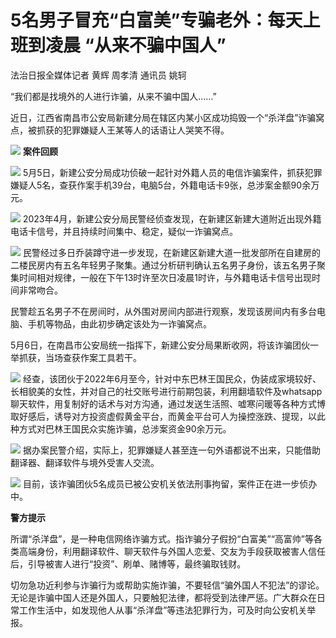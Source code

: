 # 5名男子冒充“白富美”专骗老外：每天上班到凌晨 “从来不骗中国人”

法治日报全媒体记者 黄辉 周孝清 通讯员 姚轲

“我们都是找境外的人进行诈骗，从来不骗中国人……”

近日，江西省南昌市公安局新建分局在辖区内某小区成功捣毁一个“杀洋盘”诈骗窝点，被抓获的犯罪嫌疑人王某等人的话语让人哭笑不得。

![](https://inews.gtimg.com/om_bt/OHARafdipWbuelbo7JutI3fj7AXks3Z2QG6tQTjrriMh8AA/1000)
**案件回顾**

![](https://inews.gtimg.com/om_bt/O4o287HQgPN7fT2tVae7-amfXunJx9gU3UFPvI7DxTWMwAA/1000)
5月5日，新建公安分局成功侦破一起针对外籍人员的电信诈骗案件，抓获犯罪嫌疑人5名，查获作案手机39台，电脑5台，外籍电话卡9张，总涉案金额90余万元。

![](https://inews.gtimg.com/om_bt/O_jxuxqg_0clkTs30ZQfuB8Rl_WLmwahf1MC20JsqutosAA/1000)
2023年4月，新建公安分局民警经侦查发现，在新建区新建大道附近出现外籍电话卡信号，并且持续时间集中、稳定，疑似一诈骗窝点。

![](https://inews.gtimg.com/om_bt/O77Mz_bHpSCpzknshipCvS-RiZGRfHLiVeUvKauAJlccEAA/1000)
民警经过多日乔装蹲守进一步发现，在新建区新建大道一批发部所在自建房的二楼民房内有五名年轻男子聚集。通过分析研判确认五名男子身份，该五名男子聚集时间相对规律，一般在下午13时许至次日凌晨1时许，与外籍电话卡信号出现时间非常吻合。

民警趁五名男子不在房间时，从外围对房间内部进行观察，发现该房间内有多台电脑、手机等物品，由此初步确定该处为一诈骗窝点。

5月6日，在南昌市公安局统一指挥下，新建公安分局果断收网，将该诈骗团伙一举抓获，当场查获作案工具若干。

![](https://inews.gtimg.com/om_bt/OtgUAI93hBwQ4jZbVgpJzdgzrgsIXyzXZXcg-UaFyQPdcAA/1000)
经查，该团伙于2022年6月至今，针对中东巴林王国民众，伪装成家境较好、长相貌美的女性，并对自己的社交账号进行前期包装，利用翻墙软件及whatsapp聊天软件，用复制好的话术与对方沟通，通过发送生活照、嘘寒问暖等各种方式博取好感后，诱导对方投资虚假黄金平台，而黄金平台可人为操控涨跌、提现，以此种方式对巴林王国民众实施诈骗，总涉案资金90余万元。

![](https://inews.gtimg.com/om_bt/OVk2rTb1Gc4mT1YqEL3PmkXsm5ZV-kdHFSX5WLLzc8JI4AA/1000)
据办案民警介绍，实际上，犯罪嫌疑人甚至连一句外语都说不出来，只能借助翻译器、翻译软件与境外受害人交流。

![](https://inews.gtimg.com/om_bt/OVn_ZgkVxYI7l4RlovkR4Yy7iXjUvphkjdC42kd7j_hrMAA/1000)
目前，该诈骗团伙5名成员已被公安机关依法刑事拘留，案件正在进一步侦办中。

**警方提示**

所谓“杀洋盘”，是一种电信网络诈骗方式。指诈骗分子假扮“白富美”“高富帅”等各类高端身份，利用翻译软件、聊天软件与外国人恋爱、交友为手段获取被害人信任后，引导被害人进行“投资”、刷单、赌博等，最终骗取钱财。

切勿急功近利参与诈骗行为或帮助实施诈骗，不要轻信“骗外国人不犯法”的谬论。无论是诈骗中国人还是外国人，只要触犯法律，都将受到法律严惩。广大群众在日常工作生活中，如发现他人从事“杀洋盘”等违法犯罪行为，可及时向公安机关举报。

